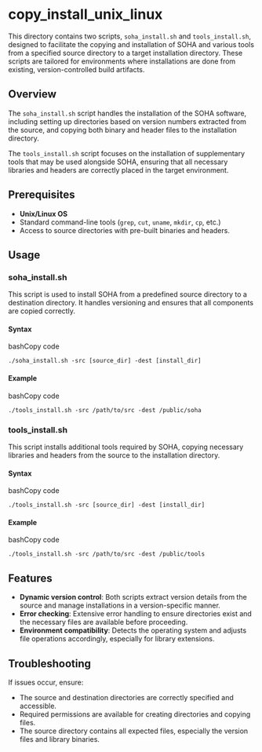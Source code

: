 # copy_install_unix_linux

This directory contains two scripts, `soha_install.sh` and `tools_install.sh`, designed to facilitate the copying and installation of SOHA and various tools from a specified source directory to a target installation directory. These scripts are tailored for environments where installations are done from existing, version-controlled build artifacts.

## Overview

The `soha_install.sh` script handles the installation of the SOHA software, including setting up directories based on version numbers extracted from the source, and copying both binary and header files to the installation directory.

The `tools_install.sh` script focuses on the installation of supplementary tools that may be used alongside SOHA, ensuring that all necessary libraries and headers are correctly placed in the target environment.

## Prerequisites

- **Unix/Linux OS**
- Standard command-line tools (`grep`, `cut`, `uname`, `mkdir`, `cp`, etc.)
- Access to source directories with pre-built binaries and headers.

## Usage

### soha_install.sh

This script is used to install SOHA from a predefined source directory to a destination directory. It handles versioning and ensures that all components are copied correctly.

#### Syntax

bashCopy code

`./soha_install.sh -src [source_dir] -dest [install_dir]`

#### Example

bashCopy code

`./tools_install.sh -src /path/to/src -dest /public/soha`

### tools_install.sh

This script installs additional tools required by SOHA, copying necessary libraries and headers from the source to the installation directory.

#### Syntax

bashCopy code

`./tools_install.sh -src [source_dir] -dest [install_dir]`

#### Example

bashCopy code

`./tools_install.sh -src /path/to/src -dest /public/tools`

## Features

- **Dynamic version control**: Both scripts extract version details from the source and manage installations in a version-specific manner.
- **Error checking**: Extensive error handling to ensure directories exist and the necessary files are available before proceeding.
- **Environment compatibility**: Detects the operating system and adjusts file operations accordingly, especially for library extensions.

## Troubleshooting

If issues occur, ensure:

- The source and destination directories are correctly specified and accessible.
- Required permissions are available for creating directories and copying files.
- The source directory contains all expected files, especially the version files and library binaries.